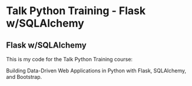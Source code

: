# Talk Python Training - Flask w/SQLAlchemy 

## Flask w/SQLAlchemy

This is my code for the Talk Python Training course:

Building Data-Driven Web Applications in Python with Flask, SQLAlchemy, and Bootstrap.

